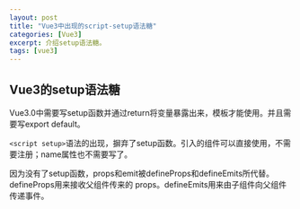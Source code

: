 ```yaml
---
layout: post
title: "Vue3中出现的script-setup语法糖"
categories: [Vue3]
excerpt: 介绍setup语法糖。
tags: [vue3]
--- 
```


## Vue3的setup语法糖

Vue3.0中需要写setup函数并通过return将变量暴露出来，模板才能使用。并且需要写export default。

```<script setup>```语法的出现，摒弃了setup函数。引入的组件可以直接使用，不需要注册；name属性也不需要写了。

因为没有了setup函数，props和emit被defineProps和defineEmits所代替。defineProps用来接收父组件传来的 props。defineEmits用来由子组件向父组件传递事件。